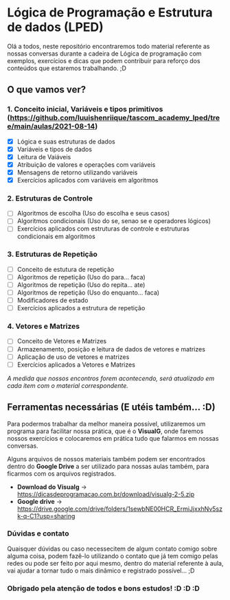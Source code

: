 # Lógica de Programação e Estrutura de dados (LPED)

Olá a todos, neste repositório encontraremos todo material referente as nossas conversas durante a cadeira de Lógica de programação com exemplos, exercícios e dicas que podem contribuir para reforço dos conteúdos que estaremos trabalhando. ;D

## O que vamos ver?

### 1. Conceito inicial, Variáveis e tipos primitivos (https://github.com/luuishenriique/tascom_academy_lped/tree/main/aulas/2021-08-14)
- [X] Lógica e suas estruturas de dados
- [X]  Variáveis e tipos de dados 
- [X]  Leitura de Vaiáveis
- [X]  Atribuição de valores e operações com variáveis
- [X]  Mensagens de retorno utilizando variáveis
- [X]  Exercícios aplicados com variáveis em algoritmos

### 2. Estruturas de Controle
- [ ]  Algoritmos de escolha (Uso do escolha e seus casos)
- [ ]  Algoritmos condicionais (Uso do se, senao se e operadores lógicos)
- [ ]  Exercícios aplicados com estruturas de controle e estruturas condicionais em algoritmos

### 3. Estruturas de Repetição
- [ ] Conceito de estutura de repetição
- [ ]  Algoritmos de repetição (Uso do para... faca)
- [ ]  Algoritmos de repetição (Uso do repita... ate)
- [ ]  Algoritmos de repetição (Uso do enquanto... faca)
- [ ]  Modificadores de estado
- [ ]  Exercícios aplicados a estrutura de repetição

### 4. Vetores e Matrizes
- [ ]  Conceito de Vetores e Matrizes
- [ ]  Armazenamento, posição e leitura de dados de vetores e matrizes
- [ ]  Aplicação de uso de vetores e matrizes
- [ ]  Exercícios aplicados a Vetores e Matrizes

*A medida que nossos encontros forem acontecendo, será atualizado em cada item com o material correspondente.*

## Ferramentas necessárias (E utéis também... :D)
Para podermos trabalhar da melhor maneira possível, utilizaremos um programa para facilitar nossa prática, que é o **VisualG**, onde faremos nossos exercícios e colocaremos em prática tudo que falarmos em nossas conversas.

Alguns arquivos de nossos materiais também podem ser encontrados dentro do **Google Drive** a ser utilizado para nossas aulas também, para ficarmos com os arquivos registrados. 

- **Download do Visualg** -> https://dicasdeprogramacao.com.br/download/visualg-2-5.zip
- **Google drive** -> https://drive.google.com/drive/folders/1sewbNE00HCR_ErmiJjxxhNv5szk-q-C1?usp=sharing

### Dúvidas e contato

Quaisquer dúvidas ou caso necessecitem de algum contato comigo sobre alguma coisa, podem fazê-lo utilizando o contato que já tem comigo pelas redes ou pode ser feito por aqui mesmo, dentro do material referente à aula, vai ajudar a tornar tudo o mais dinâmico e registrado possível... ;D


### Obrigado pela atenção de todos e bons estudos! :D :D :D 

